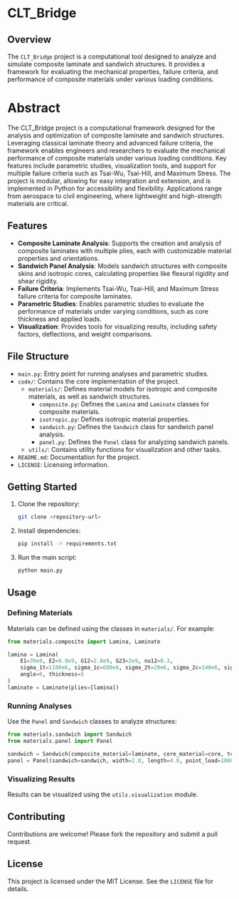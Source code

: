 # CLT_Bridge

## Overview
The `CLT_Bridge` project is a computational tool designed to analyze and simulate composite laminate and sandwich structures. It provides a framework for evaluating the mechanical properties, failure criteria, and performance of composite materials under various loading conditions.

# Abstract
The CLT_Bridge project is a computational framework designed for the analysis and optimization of composite laminate and sandwich structures. Leveraging classical laminate theory and advanced failure criteria, the framework enables engineers and researchers to evaluate the mechanical performance of composite materials under various loading conditions. Key features include parametric studies, visualization tools, and support for multiple failure criteria such as Tsai-Wu, Tsai-Hill, and Maximum Stress. The project is modular, allowing for easy integration and extension, and is implemented in Python for accessibility and flexibility. Applications range from aerospace to civil engineering, where lightweight and high-strength materials are critical.

## Features
- **Composite Laminate Analysis**: Supports the creation and analysis of composite laminates with multiple plies, each with customizable material properties and orientations.
- **Sandwich Panel Analysis**: Models sandwich structures with composite skins and isotropic cores, calculating properties like flexural rigidity and shear rigidity.
- **Failure Criteria**: Implements Tsai-Wu, Tsai-Hill, and Maximum Stress failure criteria for composite laminates.
- **Parametric Studies**: Enables parametric studies to evaluate the performance of materials under varying conditions, such as core thickness and applied loads.
- **Visualization**: Provides tools for visualizing results, including safety factors, deflections, and weight comparisons.

## File Structure
- `main.py`: Entry point for running analyses and parametric studies.
- `code/`: Contains the core implementation of the project.
  - `materials/`: Defines material models for isotropic and composite materials, as well as sandwich structures.
    - `composite.py`: Defines the `Lamina` and `Laminate` classes for composite materials.
    - `isotropic.py`: Defines isotropic material properties.
    - `sandwich.py`: Defines the `Sandwich` class for sandwich panel analysis.
    - `panel.py`: Defines the `Panel` class for analyzing sandwich panels.
  - `utils/`: Contains utility functions for visualization and other tasks.
- `README.md`: Documentation for the project.
- `LICENSE`: Licensing information.

## Getting Started
1. Clone the repository:
   ```bash
   git clone <repository-url>
   ```
2. Install dependencies:
   ```bash
   pip install -r requirements.txt
   ```
3. Run the main script:
   ```bash
   python main.py
   ```

## Usage
### Defining Materials
Materials can be defined using the classes in `materials/`. For example:
```python
from materials.composite import Lamina, Laminate

lamina = Lamina(
    E1=39e9, E2=9.8e9, G12=2.8e9, G23=2e9, nu12=0.3,
    sigma_1t=1100e6, sigma_1c=600e6, sigma_2t=20e6, sigma_2c=140e6, sigma_shear=70e6,
    angle=0, thickness=5
)
laminate = Laminate(plies=[lamina])
```

### Running Analyses
Use the `Panel` and `Sandwich` classes to analyze structures:
```python
from materials.sandwich import Sandwich
from materials.panel import Panel

sandwich = Sandwich(composite_material=laminate, core_material=core, tc=50)
panel = Panel(sandwich=sandwich, width=2.0, length=4.0, point_load=1000)
```

### Visualizing Results
Results can be visualized using the `utils.visualization` module.

## Contributing
Contributions are welcome! Please fork the repository and submit a pull request.

## License
This project is licensed under the MIT License. See the `LICENSE` file for details.
